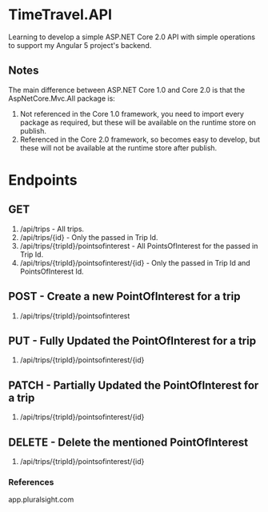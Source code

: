 # TimeTravel.API
Learning to develop a simple ASP.NET Core 2.0 API with simple operations to support my Angular 5 project's backend.
## Notes
The main difference between ASP.NET Core 1.0 and Core 2.0 is that the AspNetCore.Mvc.All package is:
1. Not referenced in the Core 1.0 framework, you need to import every package as required, but these will be available on the runtime store on publish.
2. Referenced in the Core 2.0 framework, so becomes easy to develop, but these will not be available at the runtime store after publish.
# Endpoints
## GET
1. /api/trips - All trips.
2. /api/trips/{id} - Only the passed in Trip Id.
3. /api/trips/{tripId}/pointsofinterest - All PointsOfInterest for the passed in Trip Id.
4. /api/trips/{tripId}/pointsofinterest/{id} - Only the passed in Trip Id and PointsOfInterest Id.
## POST - Create a new PointOfInterest for a trip
1. /api/trips/{tripId}/pointsofinterest
## PUT - Fully Updated the PointOfInterest for a trip
1. /api/trips/{tripId}/pointsofinterest/{id}
## PATCH - Partially Updated the PointOfInterest for a trip
1. /api/trips/{tripId}/pointsofinterest/{id}
## DELETE - Delete the mentioned PointOfInterest
1. /api/trips/{tripId}/pointsofinterest/{id}
### References
app.pluralsight.com
